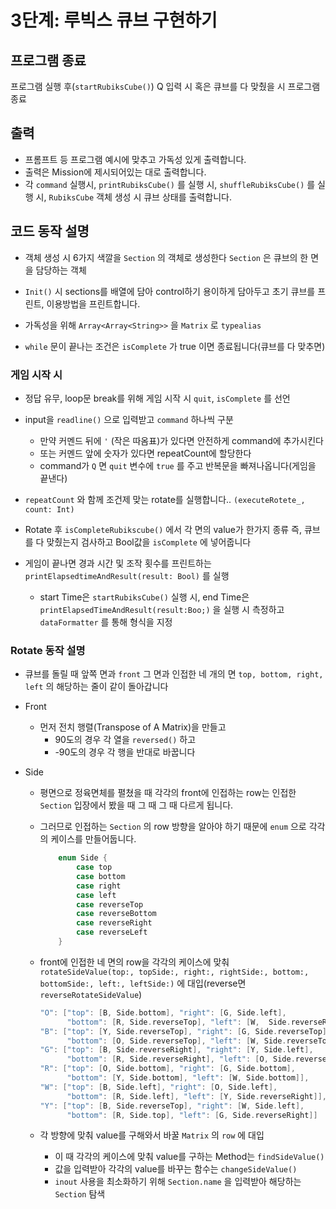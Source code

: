 # 3단계: 루빅스 큐브 구현하기



## 프로그램 종료

프로그램 실행 후(`startRubiksCube()`) Q 입력 시 혹은 큐브를 다 맞췄을 시 프로그램 종료



## 출력

- 프롬프트 등 프로그램 예시에 맞추고 가독성 있게 출력합니다.
- 출력은 Mission에 제시되어있는 대로 출력합니다.
- 각 `command`  실행시, `printRubiksCube()` 를 실행 시, `shuffleRubiksCube()` 를 실행 시, `RubiksCube` 객체 생성 시 큐브 상태를 출력합니다.



## 코드 동작 설명

- 객체 생성 시 6가지 색깔을 `Section` 의 객체로 생성한다 `Section` 은 큐브의 한 면을 담당하는 객체
- `Init()` 시 sections를 배열에 담아 control하기 용이하게 담아두고 초기 큐브를 프린트, 이용방법을 프린트합니다.
- 가독성을 위해 `Array<Array<String>>` 을 `Matrix` 로 `typealias` 

- `while` 문이 끝나는 조건은 `isComplete` 가 true 이면 종료됩니다(큐브를 다 맞추면)



### 게임 시작 시

- 정답 유무, loop문 break를 위해 게임 시작 시 `quit`, `isComplete` 를 선언
- input을 `readline()` 으로 입력받고 `command` 하나씩 구분
  - 만약 커멘드 뒤에 `'` (작은 따옴표)가 있다면 안전하게 command에 추가시킨다
  - 또는 커멘드 앞에 숫자가 있다면 repeatCount에 할당한다
  - command가 `Q` 면 `quit` 변수에 `true` 를 주고 반복문을 빠져나옵니다(게임을 끝낸다)
- `repeatCount` 와 함께 조건제 맞는 rotate를 실행합니다.. `(executeRotete_, count: Int)`
- Rotate 후 `isCompleteRubikscube()` 에서 각 면의 value가 한가지 종류 즉, 큐브를 다 맞췄는지 검사하고 Bool값을 `isComplete` 에 넣어줍니다

- 게임이 끝나면 경과 시간 및 조작 횟수를 프린트하는 `printElapsedtimeAndResult(result: Bool)` 를 실행
  - start Time은 `startRubiksCube()` 실행 시, end Time은 `printElapsedTimeAndResult(result:Boo;)` 을 실행 시 측정하고 `dataFormatter` 를 통해 형식을 지정



### Rotate 동작 설명

- 큐브를 돌릴 때 앞쪽 면과 `front` 그 면과 인접한 네 개의 면 `top, bottom, right, left` 의 해당하는 줄이 같이 돌아갑니다

- Front

  - 먼저 전치 행렬(Transpose of A Matrix)을 만들고 
    - 90도의 경우 각 열을 `reversed()` 하고
    - -90도의 경우 각 행을 반대로 바꿉니다

- Side

  - 평면으로 정육면체를 펼쳤을 때 각각의 front에 인접하는 row는 인접한 `Section` 입장에서 봤을 때 그 때 그 때 다르게 됩니다.

  - 그러므로 인접하는 `Section` 의 row 방향을 알아야 하기 때문에 `enum` 으로 각각의 케이스를 만들어둡니다.

    ```swift
        enum Side {
            case top
            case bottom
            case right
            case left
            case reverseTop
            case reverseBottom
            case reverseRight
            case reverseLeft
        }
    ```

  - front에 인접한 네 면의 row을 각각의 케이스에 맞춰 `rotateSideValue(top:, topSide:, right:, rightSide:, bottom:, bottomSide:, left:, leftSide:)` 에 대입(reverse면 `reverseRotateSideValue`)

    ```swift
    "O": ["top": [B, Side.bottom], "right": [G, Side.left], 
          "bottom": [R, Side.reverseTop], "left": [W,  Side.reverseRight]],
    "B": ["top": [Y, Side.reverseTop], "right": [G, Side.reverseTop], 
          "bottom": [O, Side.reverseTop], "left": [W, Side.reverseTop]],
    "G": ["top": [B, Side.reverseRight], "right": [Y, Side.left], 
          "bottom": [R, Side.reverseRight], "left": [O, Side.reverseRight]],
    "R": ["top": [O, Side.bottom], "right": [G, Side.bottom], 
          "bottom": [Y, Side.bottom], "left": [W, Side.bottom]],
    "W": ["top": [B, Side.left], "right": [O, Side.left], 
          "bottom": [R, Side.left], "left": [Y, Side.reverseRight]],
    "Y": ["top": [B, Side.reverseTop], "right": [W, Side.left], 
          "bottom": [R, Side.top], "left": [G, Side.reverseRight]]
    ```

  - 각 방향에 맞춰 value를 구해와서 바꿀 `Matrix` 의 `row` 에 대입

    - 이 때 각각의 케이스에 맞춰 value를 구하는 Method는 `findSideValue()`
    - 값을 입력받아 각각의 value를 바꾸는 함수는 `changeSideValue()`
    - `inout` 사용을 최소화하기 위해 `Section.name` 을 입력받아 해당하는 `Section` 탐색

